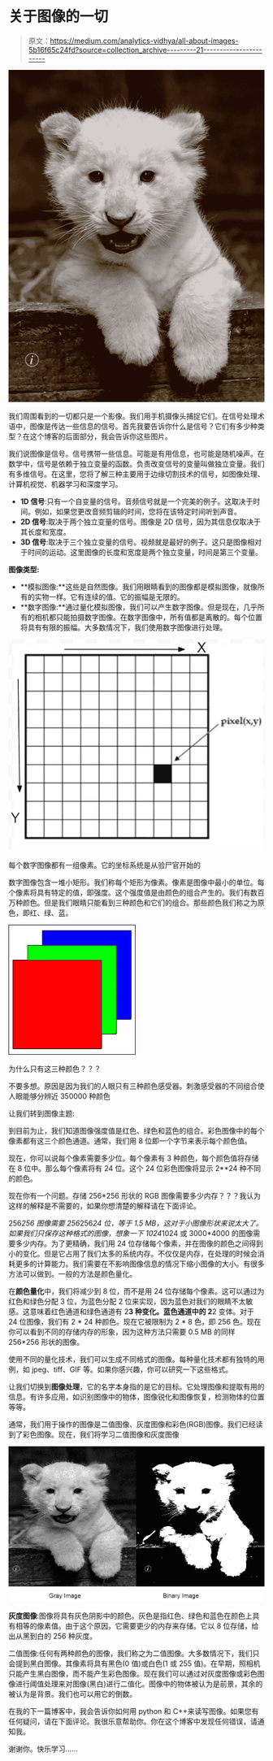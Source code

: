 # 关于图像的一切

> 原文：<https://medium.com/analytics-vidhya/all-about-images-5b16f65c24fd?source=collection_archive---------21----------------------->

![](img/c8147def386e2687b4bc2b30f9f1748c.png)

我们周围看到的一切都只是一个影像。我们用手机摄像头捕捉它们。在信号处理术语中，图像是传达一些信息的信号。首先我要告诉你什么是信号？它们有多少种类型？在这个博客的后面部分，我会告诉你这些图片。

我们说图像是信号。信号携带一些信息。可能是有用信息，也可能是随机噪声。在数学中，信号是依赖于独立变量的函数。负责改变信号的变量叫做独立变量。我们有多维信号。在这里，您将了解三种主要用于边缘切割技术的信号，如图像处理、计算机视觉、机器学习和深度学习。

*   **1D 信号**:只有一个自变量的信号。音频信号就是一个完美的例子。这取决于时间。例如，如果您更改音频剪辑的时间，您将在该特定时间听到声音。
*   **2D 信号**:取决于两个独立变量的信号。图像是 2D 信号，因为其信息仅取决于其长度和宽度。
*   **3D 信号**:取决于三个独立变量的信号。视频就是最好的例子。这只是图像相对于时间的运动。这里图像的长度和宽度是两个独立变量，时间是第三个变量。

**图像类型:**

*   **模拟图像:**这些是自然图像。我们用眼睛看到的图像都是模拟图像，就像所有的实物一样。它有连续的值。它的振幅是无限的。
*   **数字图像:**通过量化模拟图像，我们可以产生数字图像。但是现在，几乎所有的相机都只能拍摄数字图像。在数字图像中，所有值都是离散的。每个位置将具有有限的振幅。大多数情况下，我们使用数字图像进行处理。

![](img/5951237f6b85828616b4488fe6925ccd.png)

每个数字图像都有一组像素。它的坐标系统是从验尸官开始的

数字图像包含一堆小矩形。我们称每个矩形为像素。像素是图像中最小的单位。每个像素将具有特定的值，即强度。这个强度值是由颜色的组合产生的。我们有数百万种颜色。但是我们眼睛只能看到三种颜色和它们的组合。那些颜色我们称之为原色，即红、绿、蓝。

![](img/0cd7c3e2d2cbdba69e695ce655dbdb12.png)

为什么只有这三种颜色？？？

不要多想。原因是因为我们的人眼只有三种颜色感受器。刺激感受器的不同组合使人眼能够分辨近 350000 种颜色

让我们转到图像主题:

到目前为止，我们知道图像强度值是红色、绿色和蓝色的组合。彩色图像中的每个像素都有这三个颜色通道。通常，我们用 8 位即一个字节来表示每个颜色值。

现在，你可以说每个像素需要多少位。每个像素有 3 种颜色，每个颜色值将存储在 8 位中。那么每个像素将有 24 位。这个 24 位彩色图像将显示 2**24 种不同的颜色。

现在你有一个问题。存储 256*256 形状的 RGB 图像需要多少内存？？？我认为这样的解释是不需要的，如果你想清楚的解释请在下面评论。

256*256 图像需要 256*256*24 位，等于 1.5 MB，这对于小图像形状来说太大了。如果我们只保存这种格式的图像，想象一下 1024*1024 或 3000*4000 的图像需要多少内存。为了更精确，我们用 24 位存储每个像素，并在图像的颜色之间得到小的变化。但是它占用了我们太多的系统内存。不仅仅是内存，在处理的时候会消耗更多的计算能力。我们需要在不影响图像信息的情况下缩小图像的大小。有很多方法可以做到。一般的方法是颜色量化。

在**颜色量化**中，我们将减少到 8 位，而不是用 24 位存储每个像素。这可以通过为红色和绿色分配 3 位，为蓝色分配 2 位来实现，因为蓝色对我们的眼睛不太敏感。这意味着红色通道和绿色通道有 2**3 种变化。蓝色通道中的 2**2 变体。对于 24 位图像，我们有 2 * 24 种颜色。现在它被限制为 2 * 8 色，即 256 色。现在你可以看到不同的存储内存的形象，因为这种方法只需要 0.5 MB 的同样 256*256 形状的图像。

使用不同的量化技术，我们可以生成不同格式的图像。每种量化技术都有独特的用例，如 jpeg、tiff、GIF 等。如果你感兴趣，你可以研究一下这些格式。

让我们切换到**图像处理**，它的名字本身指的是它的目标。它处理图像和提取有用的信息。有许多应用，如识别图像中的物体，图像锐化和图像恢复，检测物体的位置等等。

通常，我们用于操作的图像是二值图像、灰度图像和彩色(RGB)图像。我们已经读到了彩色图像。现在，我们将学习二值图像和灰度图像

![](img/f62ba150b1a02ff5402962852d68a60e.png)

**灰度图像**:图像将具有灰色阴影中的颜色。灰色是指红色、绿色和蓝色在颜色上具有相等的像素值。由于这个原因，它需要更少的内存来存储。它以 8 位存储，给出从黑到白的 256 种灰度。

二值图像:任何有两种颜色的图像，我们称之为二值图像。大多数情况下，我们只会提到黑白图像。其像素将具有黑色(0 值)或白色(1 或 255 值)。在早期，照相机只能产生黑白图像，而不能产生彩色图像。现在我们可以通过对灰度图像或彩色图像进行阈值处理来对图像(黑白)进行二值化。图像中的物体被认为是前景，其余的被认为是背景。我们也可以用它的倒数。

在我的下一篇博客中，我会告诉你如何用 python 和 C++来读写图像。如果您有任何疑问，请在下面评论。我很乐意帮助你。你在这个博客中发现任何错误，请通知我。

谢谢你。快乐学习……